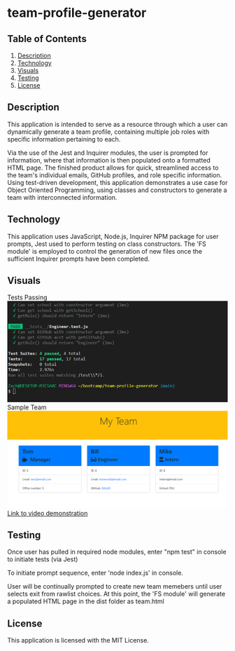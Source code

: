 # team-profile-generator

## Table of Contents
1. [Description](#description)
2. [Technology](#technology)
3. [Visuals](#visuals)
4. [Testing](#testing)
5. [License](#license)

## Description

This application is intended to serve as a resource through which a user can dynamically generate a team profile, containing multiple job roles with specific information pertaining to each. 

Via the use of the Jest and Inquirer modules, the user is prompted for information, where that information is then populated onto a formatted HTML page. The finished product allows for quick, streamlined access to the team's individual emails, GitHub profiles, and role specific information. Using test-driven development, this application demonstrates a use case for Object Oriented Programming, using classes and constructors to generate a team with interconnected information. 

## Technology 
This application uses JavaScript, Node.js, Inquirer NPM package for user prompts, Jest used to perform testing on class constructors. The 'FS module' is employed to control the generation of new files once the sufficient Inquirer prompts have been completed. 
## Visuals
Tests Passing
![Tests Passing](./images/TestsPassing.png)
\
Sample Team
![Sample Team](./images/SampleTeam.png)
\
[Link to video demonstration](https://drive.google.com/file/d/1_rXccN3kdwZF1hox7dYbxN725gbilm4F/view)

## Testing
Once user has pulled in required node modules, enter "npm test" in console to initiate tests (via Jest)

To initiate prompt sequence, enter 'node index.js' in console. 

User will be continually prompted to create new team memebers until user selects exit from rawlist choices. 
At this point, the 'FS module' will generate a populated HTML page in the dist folder as team.html

## License
This application is licensed with the MIT License.